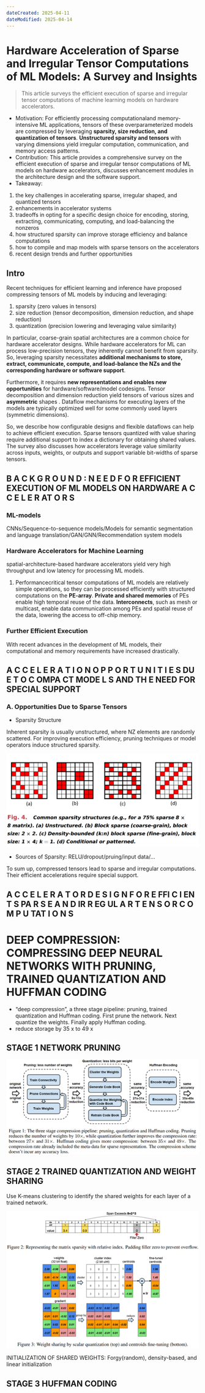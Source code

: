```yaml
---
dateCreated: 2025-04-11
dateModified: 2025-04-14
---
```

# Hardware Acceleration of Sparse and Irregular Tensor Computations of ML Models: A Survey and Insights

> This article surveys the efficient execution of sparse and irregular tensor computations of machine learning models on hardware accelerators.

- Motivation: For efficiently processing computationaland memory-intensive ML applications, tensors of these overparameterized models are compressed by leveraging **sparsity, size reduction, and quantization of tensors**. **Unstructured sparsity and tensors** with varying dimensions yield irregular computation, communication, and memory access patterns.
- Contribution: This article provides a comprehensive survey on the efficient execution of sparse and irregular tensor computations of ML models on hardware accelerators, discusses enhancement modules in the architecture design and the software support.
- Takeaway:
1. the key challenges in accelerating sparse, irregular shaped, and quantized tensors
2. enhancements in accelerator systems
3. tradeoffs in opting for a specific design choice for encoding, storing, extracting, communicating, computing, and load-balancing the nonzeros
4. how structured sparsity can improve storage efficiency and balance computations
5. how to compile and map models with sparse tensors on the accelerators
6. recent design trends and further opportunities

## Intro

Recent techniques for efficient learning and inference have proposed compressing tensors of ML models by inducing and leveraging:

1. sparsity (zero values in tensors)
2. size reduction (tensor decomposition, dimension reduction, and shape reduction)
3. quantization (precision lowering and leveraging value similarity)

In particular, coarse-grain spatial architectures are a common choice for hardware accelerator designs. While hardware accelerators for ML can process low-precision tensors, they inherently cannot benefit from sparsity. So, leveraging sparsity necessitates **additional mechanisms to store, extract, communicate, compute, and load-balance the NZs and the corresponding hardware or software support**.

Furthermore, it requires **new representations and enables new opportunities** for hardware/software/model codesigns. Tensor decomposition and dimension reduction yield tensors of various sizes and **asymmetric** shapes . Dataflow mechanisms for executing layers of the models are typically optimized well for some commonly used layers (symmetric dimensions).

So, we describe how configurable designs and flexible dataflows can help to achieve efficient execution. Sparse tensors quantized with value sharing require additional support to index a dictionary for obtaining shared values. The survey also discusses how accelerators leverage value similarity across inputs, weights, or outputs and support variable bit-widths of sparse tensors.

## B A C K G R O U N D : N E E D F O R EFFICIENT EXECUTION OF ML MODELS ON HARDWARE A C C E L E R AT O R S
### ML-models

CNNs/Sequence-to-sequence models/Models for semantic segmentation and language translation/GAN/GNN/Recommendation system models

### Hardware Accelerators for Machine Learning

spatial-architecture-based hardware accelerators yield very high throughput and low latency for processing ML models.

1. Performancecritical tensor computations of ML models are relatively simple operations, so they can be processed efficiently with structured computations on the **PE-array**. **Private and shared memories** of PEs enable high temporal reuse of the data. **Interconnects**, such as mesh or multicast, enable data communication among PEs and spatial reuse of the data, lowering the access to off-chip memory.

### Further Efficient Execution

With recent advances in the development of ML models, their computational and memory requirements have increased drastically.

## A C C E L E R A T I O N O P P O R T U N I T I E S DU E T O C OMPA CT MODE L S AND TH E NEED FOR SPECIAL SUPPORT
### A. Opportunities Due to Sparse Tensors

- Sparsity Structure

Inherent sparsity is usually unstructured, where NZ elements are randomly scattered. For improving execution efficiency, pruning techniques or model operators induce structured sparsity.

![](assets/sparistystructure.png)

- Sources of Sparsity: RELU/dropout/pruing/input data/…

To sum up, compressed tensors lead to sparse and irregular computations. Their efficient accelerations require special support.

## A C C E L E R A T O R D E S I G N F O R E FFI C I EN T S PA R S E A N D IR R EG UL A R T E N S O R C O M P U TAT I O N S

# DEEP COMPRESSION: COMPRESSING DEEP NEURAL NETWORKS WITH PRUNING, TRAINED QUANTIZATION AND HUFFMAN CODING

- “deep compression”, a three stage pipeline: pruning, trained quantization and Huffman coding. First prune the network. Next quantize the weights. Finally apply Huffman coding.
- reduce storage by 35 x to 49 x

## STAGE 1 NETWORK PRUNING

![](assets/3stagecompression.png)

## STAGE 2 TRAINED QUANTIZATION AND WEIGHT SHARING

Use K-means clustering to identify the shared weights for each layer of a trained network.

![](assets/weightsharing.png)

INITIALIZATION OF SHARED WEIGHTS: Forgy(random), density-based, and linear initialization
## STAGE 3 HUFFMAN CODING